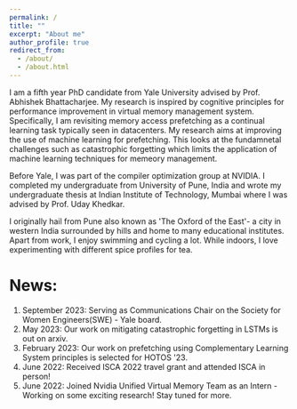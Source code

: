 ```yaml
---
permalink: /
title: ""
excerpt: "About me"
author_profile: true
redirect_from: 
  - /about/
  - /about.html
---
```

I am a fifth year PhD candidate from Yale University advised by Prof. Abhishek Bhattacharjee. 
My research is inspired by cognitive principles for performance improvement in virtual memory management system. Specifically, I am revisiting memory access prefetching as a continual learning task typically seen in datacenters. My research aims at improving the use of machine learning for prefetching. This looks at the fundamnetal challenges such as catastrophic forgetting which limits the application of machine learning techniques for memeory management.

Before Yale, I was part of the compiler optimization group at NVIDIA. I completed my undergraduate from University of Pune, India and wrote my undergraduate thesis at Indian Institute of Technology, Mumbai where I was advised by Prof. Uday Khedkar.

I originally hail from Pune also known as 'The Oxford of the East'- a city in western India surrounded by hills and home to many educational institutes. Apart from work, I enjoy swimming and cycling a lot. While indoors, I love experimenting with different spice profiles for tea.


News:
======
1.  September 2023: Serving as Communications Chair on the Society for Women Engineers(SWE) - Yale board.
2.  May 2023: Our work on mitigating catastrophic forgetting in LSTMs is out on arxiv.
3.  February 2023: Our work on prefetching using Complementary Learning System principles is selected for HOTOS '23.
4.  June 2022: Received ISCA 2022 travel grant and attended ISCA in person!
5.  June 2022: Joined Nvidia Unified Virtual Memory Team as an Intern - Working on some exciting research! Stay tuned for more.

